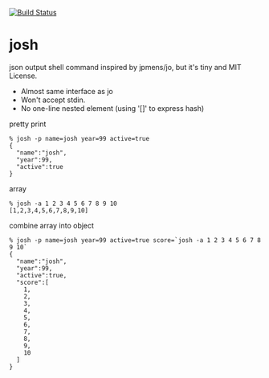 [![Build Status](https://drone.io/github.com/enukane/josh/status.png)](https://drone.io/github.com/enukane/josh/latest)
# josh

json output shell command inspired by jpmens/jo, but it's tiny and MIT License.

- Almost same interface as jo
- Won't accept stdin.
- No one-line nested element (using '[]' to express hash)

pretty print
```
% josh -p name=josh year=99 active=true
{
  "name":"josh",
  "year":99,
  "active":true
}
```

array
```
% josh -a 1 2 3 4 5 6 7 8 9 10
[1,2,3,4,5,6,7,8,9,10]
```

combine array into object
```
% josh -p name=josh year=99 active=true score=`josh -a 1 2 3 4 5 6 7 8 9 10`
{
  "name":"josh",
  "year":99,
  "active":true,
  "score":[
    1,
    2,
    3,
    4,
    5,
    6,
    7,
    8,
    9,
    10
  ]
}
```
